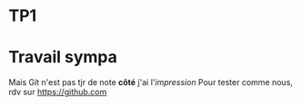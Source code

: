 # TP1
# Travail sympa
Mais Git n'est pas tjr de note **côté** j'ai l'*impression*
Pour tester comme nous, rdv sur https://github.com
